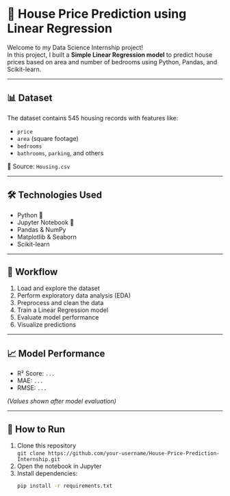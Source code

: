 # 🏡 House Price Prediction using Linear Regression

Welcome to my Data Science Internship project!  
In this project, I built a **Simple Linear Regression model** to predict house prices based on area and number of bedrooms using Python, Pandas, and Scikit-learn.

---

## 📊 Dataset
The dataset contains 545 housing records with features like:
- `price`
- `area` (square footage)
- `bedrooms`
- `bathrooms`, `parking`, and others

📁 Source: `Housing.csv`

---

## 🛠️ Technologies Used
- Python 🐍
- Jupyter Notebook 📓
- Pandas & NumPy
- Matplotlib & Seaborn
- Scikit-learn

---

## 🚀 Workflow
1. Load and explore the dataset
2. Perform exploratory data analysis (EDA)
3. Preprocess and clean the data
4. Train a Linear Regression model
5. Evaluate model performance
6. Visualize predictions

---

## 📈 Model Performance
- R² Score: `...`  
- MAE: `...`  
- RMSE: `...`

*(Values shown after model evaluation)*

---

## 📁 How to Run
1. Clone this repository  
   `git clone https://github.com/your-username/House-Price-Prediction-Internship.git`
2. Open the notebook in Jupyter  
3. Install dependencies:
   ```bash
   pip install -r requirements.txt
